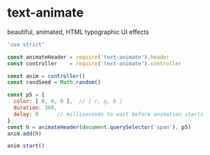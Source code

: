 # text-animate

beautiful, animated, HTML typographic UI effects


```javascript
'use strict'

const animateHeader = require('text-animate').header
const controller    = require('text-animate').controller

const anim = controller()
const randSeed = Math.random()

const p5 = {
  color: [ 0, 0, 0 ],  // [ r, g, b ]
  duration: 300,
  delay: 0      // milliseconds to wait before animation starts
}
const h = animateHeader(document.querySelector('span'), p5)
anim.add(h)

anim.start()
```
